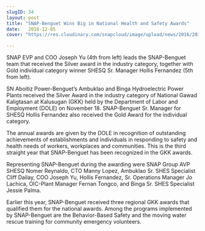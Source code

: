 ```yaml
---
slugID: 34
layout: post
title: "SNAP-Benguet Wins Big in National Health and Safety Awards"
date:   2016-12-05 
cover: "https://res.cloudinary.com/snapcloud/image/upload/news/2016/2016-18-snap.jpg"

---
```

SNAP EVP and COO Joseph Yu (4th from left) leads the SNAP-Benguet team that received the Silver award in the industry category, together with Gold individual category winner SHESQ Sr. Manager Hollis Fernandez (5th from left).


SN Aboitiz Power-Benguet’s Ambuklao and Binga Hydroelectric Power Plants received the Silver Award in the industry category of National Gawad Kaligtasan at Kalusugan (GKK) held by the Department of Labor and Employment (DOLE) on November 18. SNAP-Benguet Sr. Manager for SHESQ Hollis Fernandez also received the Gold Award for the individual category.


The annual awards are given by the DOLE in recognition of outstanding achievements of establishments and individuals in responding to safety and health needs of workers, workplaces and communities. This is the third straight year that SNAP-Benguet has been recognized in the GKK awards.


Representing SNAP-Benguet during the awarding were SNAP Group AVP SHESQ Nomer Reynaldo, CTO Manny Lopez, Ambuklao Sr. SHES Specialist Cliff Dailay, COO Joseph Yu, Hollis Fernandez, Sr. Operations Manager Jo Lachica, OIC-Plant Manager Fernan Tongco, and Binga Sr. SHES Specialist Jessie Palma.


Earlier this year, SNAP-Benguet received three regional GKK awards that qualified them for the national awards. Among the programs implemented by SNAP-Benguet are the Behavior-Based Safety and the moving water rescue training for community emergency volunteers.
